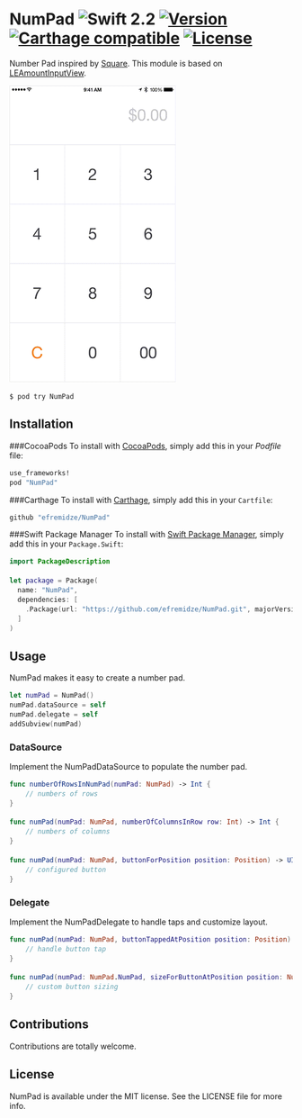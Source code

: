 # NumPad ![Swift 2.2](https://img.shields.io/badge/Swift-2.2-orange.svg) [![Version](https://img.shields.io/cocoapods/v/NumPad.svg?style=flat)](http://cocoapods.org/pods/NumPad) [![Carthage compatible](https://img.shields.io/badge/Carthage-compatible-4BC51D.svg?style=flat)](https://github.com/Carthage/Carthage) [![License](https://img.shields.io/cocoapods/l/NumPad.svg?style=flat)](http://cocoapods.org/pods/NumPad)

Number Pad inspired by [Square](https://square.com). This module is based on [LEAmountInputView](https://github.com/efremidze/LEAmountInputView).

![Demo](demo.gif)

```
$ pod try NumPad
```

## Installation
###CocoaPods
To install with [CocoaPods](http://cocoapods.org/), simply add this in your *Podfile* file:
  ```ruby
  use_frameworks!
  pod "NumPad"
  ```

###Carthage
To install with [Carthage](https://github.com/Carthage/Carthage), simply add this in your `Cartfile`:
  ```ruby
  github "efremidze/NumPad"
  ```

###Swift Package Manager
To install with [Swift Package Manager](https://github.com/apple/swift-package-manager), simply add this in your `Package.Swift`:
  ```swift
  import PackageDescription

  let package = Package(
    name: "NumPad",
    dependencies: [
      .Package(url: "https://github.com/efremidze/NumPad.git", majorVersion: 1)
    ]
  )
  ```

## Usage
NumPad makes it easy to create a number pad.
```swift
let numPad = NumPad()
numPad.dataSource = self
numPad.delegate = self
addSubview(numPad)
```

### DataSource
Implement the NumPadDataSource to populate the number pad.
```swift
func numberOfRowsInNumPad(numPad: NumPad) -> Int {
    // numbers of rows
}

func numPad(numPad: NumPad, numberOfColumnsInRow row: Int) -> Int {
    // numbers of columns
}

func numPad(numPad: NumPad, buttonForPosition position: Position) -> UIButton {
    // configured button
}
```

### Delegate
Implement the NumPadDelegate to handle taps and customize layout.
```swift
func numPad(numPad: NumPad, buttonTappedAtPosition position: Position) {
    // handle button tap
}

func numPad(numPad: NumPad.NumPad, sizeForButtonAtPosition position: NumPad.Position, defaultSize size: CGSize) -> CGSize {
    // custom button sizing
}
```

## Contributions

Contributions are totally welcome.

## License

NumPad is available under the MIT license. See the LICENSE file for more info.
